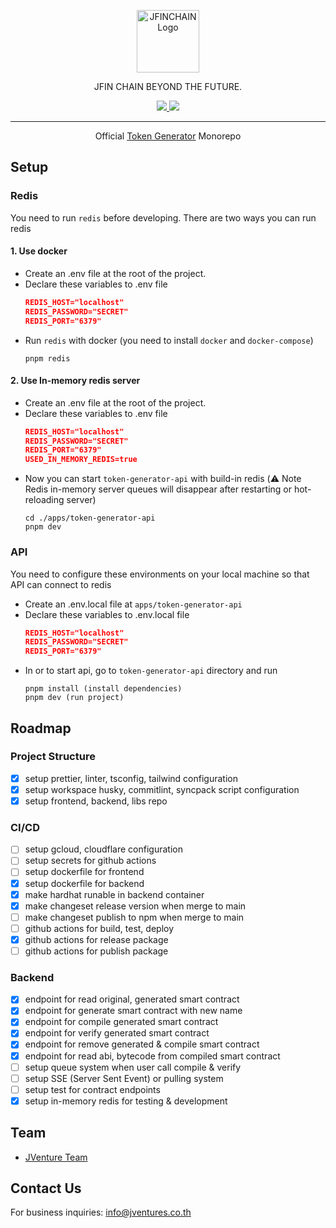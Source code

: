 <p align="center">
  <a href="https://jfinchain.com/" target="blank"><img src="https://static.wixstatic.com/media/ff114f_a8511d92b57c4e6ea27422ede46f5f57~mv2.png/v1/fill/w_69,h_69,al_c,q_85,usm_0.66_1.00_0.01,enc_auto/JFIN%20Logo-06.png" height="100" alt="JFINCHAIN Logo" /></a>
</p>
<p align="center">JFIN CHAIN BEYOND THE FUTURE.</p>

<p align="center">
    <a href="https://www.facebook.com/JFINofficial" target="_blank">
        <img src="https://img.shields.io/badge/Facebook-1877F2?style=social&logo=facebook">
    </a>
    <a href="https://twitter.com/jfinofficial" target="_blank">
        <img src="https://img.shields.io/github/followers/jventures-jdn?style=social">
    </a>
</p>
<hr/>

<p align="center">
    Official <a href="https://github.com/jventures-jdn/project-staking-ui">Token Generator</a> Monorepo
</p>

## Setup

### Redis

You need to run `redis` before developing. There are two ways you can run redis

#### 1. Use docker

- Create an .env file at the root of the project.
- Declare these variables to .env file
  ```json
  REDIS_HOST="localhost"
  REDIS_PASSWORD="SECRET"
  REDIS_PORT="6379"
  ```
- Run `redis` with docker (you need to install `docker` and `docker-compose`)
  ```
  pnpm redis
  ```

#### 2. Use In-memory redis server

- Create an .env file at the root of the project.
- Declare these variables to .env file
  ```json
  REDIS_HOST="localhost"
  REDIS_PASSWORD="SECRET"
  REDIS_PORT="6379"
  USED_IN_MEMORY_REDIS=true
  ```
- Now you can start `token-generator-api` with build-in redis
  (⚠️ Note Redis in-memory server queues will disappear after restarting or hot-reloading server)
  ```
  cd ./apps/token-generator-api
  pnpm dev
  ```

### API

You need to configure these environments on your local machine so that API can connect to redis

- Create an .env.local file at `apps/token-generator-api`
- Declare these variables to .env.local file
  ```json
  REDIS_HOST="localhost"
  REDIS_PASSWORD="SECRET"
  REDIS_PORT="6379"
  ```
- In or to start api, go to `token-generator-api` directory and run
  ```
  pnpm install (install dependencies)
  pnpm dev (run project)
  ```

## Roadmap

### Project Structure

- [x] setup prettier, linter, tsconfig, tailwind configuration
- [x] setup workspace husky, commitlint, syncpack script configuration
- [x] setup frontend, backend, libs repo

### CI/CD

- [ ] setup gcloud, cloudflare configuration
- [ ] setup secrets for github actions
- [ ] setup dockerfile for frontend
- [x] setup dockerfile for backend
- [x] make hardhat runable in backend container
- [x] make changeset release version when merge to main
- [ ] make changeset publish to npm when merge to main
- [ ] github actions for build, test, deploy
- [x] github actions for release package
- [ ] github actions for publish package

### Backend

- [x] endpoint for read original, generated smart contract
- [x] endpoint for generate smart contract with new name
- [x] endpoint for compile generated smart contract
- [x] endpoint for verify generated smart contract
- [x] endpoint for remove generated & compile smart contract
- [x] endpoint for read abi, bytecode from compiled smart contract
- [ ] setup queue system when user call compile & verify
- [ ] setup SSE (Server Sent Event) or pulling system
- [ ] setup test for contract endpoints
- [x] setup in-memory redis for testing & development

## Team

- [JVenture Team](https://github.com/orgs/jventures-jdn)

## Contact Us

For business inquiries: info@jventures.co.th

